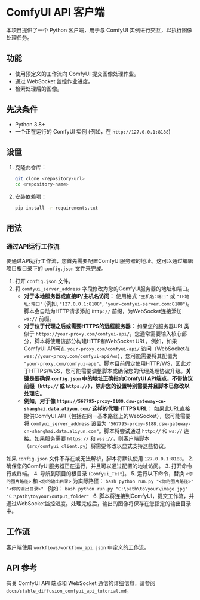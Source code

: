 # ComfyUI API 客户端

本项目提供了一个 Python 客户端，用于与 ComfyUI 实例进行交互，以执行图像处理任务。

## 功能

- 使用预定义的工作流向 ComfyUI 提交图像处理作业。
- 通过 WebSocket 监控作业进度。
- 检索处理后的图像。

## 先决条件

- Python 3.8+
- 一个正在运行的 ComfyUI 实例 (例如，在 `http://127.0.0.1:8188`)

## 设置

1. 克隆此仓库：
   ```bash
   git clone <repository-url>
   cd <repository-name>
   ```
2. 安装依赖项：
   ```bash
   pip install -r requirements.txt
   ```

## 用法

### 通过API运行工作流

要通过API运行工作流，您首先需要配置ComfyUI服务器的地址。这可以通过编辑项目根目录下的 `config.json` 文件来完成。

1.  打开 `config.json` 文件。
2.  将 `comfyui_server_address` 字段修改为您的ComfyUI服务器的地址和端口。
    *   **对于本地服务器或直接IP/主机名访问：** 使用格式 `"主机名:端口"` 或 `"IP地址:端口"` (例如, `"127.0.0.1:8188"`, `"your-comfyui-server.com:8188"`)。脚本会自动为HTTP请求添加 `http://` 前缀，为WebSocket连接添加 `ws://` 前缀。
    *   **对于位于代理之后或需要HTTPS的远程服务器：** 如果您的服务器URL类似于 `https://your-proxy.com/comfyui-api/`，您通常需要输入核心部分，脚本将使用该部分构建HTTP和WebSocket URL。例如，如果ComfyUI API可在 `your-proxy.com/comfyui-api/` 访问（WebSocket在 `wss://your-proxy.com/comfyui-api/ws`），您可能需要将其配置为 `"your-proxy.com/comfyui-api"`。脚本目前假定使用HTTP/WS，因此对于HTTPS/WSS，您可能需要调整脚本或确保您的代理处理协议升级。**关键是要确保 `config.json` 中的地址正确指向ComfyUI API端点，不带协议前缀（`http://` 或 `https://`），除非您的设置特别需要并且脚本已修改以处理它。**
    *   **例如，对于像 `https://567795-proxy-8188.dsw-gateway-cn-shanghai.data.aliyun.com/` 这样的代理HTTPS URL：** 如果此URL直接提供ComfyUI API（包括在同一基本路径上的WebSocket），您可能需要将 `comfyui_server_address` 设置为 `"567795-proxy-8188.dsw-gateway-cn-shanghai.data.aliyun.com"`。脚本将尝试通过 `http://` 和 `ws://` 连接。如果服务需要 `https://` 和 `wss://`，则客户端脚本（`src/comfyui_client.py`）将需要修改以显式支持这些协议。

如果 `config.json` 文件不存在或无法解析，脚本将默认使用 `127.0.0.1:8188`。
2.  确保您的ComfyUI服务器正在运行，并且可以通过配置的地址访问。
3.  打开命令行或终端。
4.  导航到项目的根目录 (`Comfyui_Test`)。
5.  运行以下命令，替换 `<你的图片路径>` 和 `<你的输出目录>` 为实际路径：
    ```bash
    python run.py "<你的图片路径>" "<你的输出目录>"
    ```
    例如：
    ```bash
    python run.py "C:\path\to\your\image.jpg" "C:\path\to\your\output_folder"
    ```
6.  脚本将连接到ComfyUI，提交工作流，并通过WebSocket监控进度。处理完成后，输出的图像将保存在您指定的输出目录中。

## 工作流

客户端使用 `workflows/workflow_api.json` 中定义的工作流。

## API 参考

有关 ComfyUI API 端点和 WebSocket 通信的详细信息，请参阅 `docs/stable_diffusion_comfyui_api_tutorial.md`。